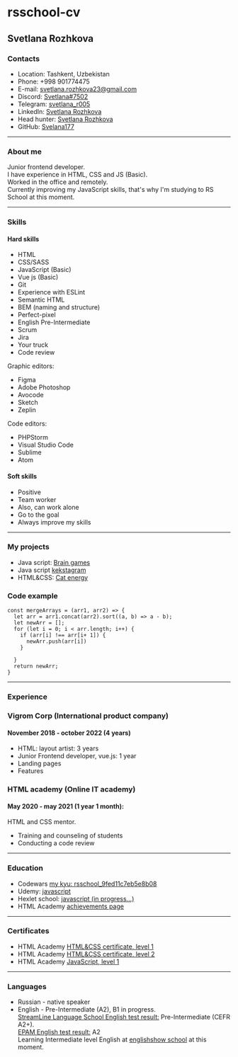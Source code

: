 
# rsschool-cv 


## Svetlana Rozhkova


### Contacts  
* Location: Tashkent, Uzbekistan 
* Phone: +998 901774475
* E-mail: svetlana.rozhkova23@gmail.com
* Discord: [Svetlana#7502](https://discordapp.com/users/787989084068380673)
* Telegram: [svetlana_r005](https://t.me/svetlana_r005)
* LinkedIn: [Svetlana Rozhkova](https://www.linkedin.com/in/svetlana-rozhkova-8b998a266/)
* Head hunter: [Svetlana Rozhkova](https://tashkent.hh.uz/resume/fa23c6f1ff08bd5c6a0039ed1f585561756d36)
* GitHub: [Svelana177](https://github.com/Svetlana177)

___

### About me

Junior frontend developer.  
I have experience in HTML, CSS and JS (Basic).  
Worked in the office and remotely.  
Currently improving my JavaScript skills, that's why I'm studying to RS School at this moment.

___

### Skills

#### Hard skills
* HTML
* CSS/SASS
* JavaScript (Basic)
* Vue js (Basic)
* Git
* Experience with ESLint
* Semantic HTML
* BEM (naming and structure)
* Perfect-pixel
* English Pre-Intermediate 
* Scrum
* Jira
* Your truck
* Code review

Graphic editors:
* Figma
* Adobe Photoshop
* Avocode
* Sketch
* Zeplin

Code editors:
* PHPStorm
* Visual Studio Code
* Sublime
* Atom

#### Soft skills
* Positive
* Team worker
* Also, can work alone
* Go to the goal
* Always improve my skills
---

### My projects
* Java script: [Brain games](https://github.com/Svetlana177/Brain-games)
* Java script [kekstagram](https://github.com/Svetlana177/441669-kekstagram-24)
* HTML&CSS: [Cat energy](https://github.com/Svetlana177/441669-cat-energy-16)

### Code example
```
const mergeArrays = (arr1, arr2) => {
  let arr = arr1.concat(arr2).sort((a, b) => a - b);
  let newArr = [];
  for (let i = 0; i < arr.length; i++) {
    if (arr[i] !== arr[i+ 1]) {
      newArr.push(arr[i])
    }
    
  }
  return newArr;
}
```
---

### Experience
### Vigrom Corp (International product company)
#### November 2018 - october 2022 (4 years)

* HTML: layout artist:  3 years
* Junior Frontend developer, vue.js: 1 year
* Landing pages
* Features

### HTML academy (Online IT academy)
#### May 2020 - may 2021 (1 year 1 month):
HTML and CSS mentor. 
* Training and counseling of students
* Conducting a code review

---

### Education

* Codewars [my kyu: rsschool_9fed11c7eb5e8b08](https://www.codewars.com/users/rsschool_9fed11c7eb5e8b08)
* Udemy: [javascript](https://www.udemy.com/course/javascript-ru/)  
* Hexlet school: [javascript (in progress...)](https://ru.hexlet.io/u/pro_svet)
* HTML Academy [achievements page](https://htmlacademy.ru/profile/svetlana_r)

---

### Сertificates

* HTML Academy [HTML&CSS certificate, level 1](https://assets.htmlacademy.ru/certificates/intensive/87/441669.pdf?1537527704&_ga=2.198470575.1608082118.1661794698-37578159.1604663947)
* HTML Academy [HTML&CSS certificate, level 2](https://assets.htmlacademy.ru/certificates/intensive/113/441669.pdf?1558552626&_ga=2.169173665.1608082118.1661794698-37578159.1604663947)
* HTML Academy [JavaScript, level 1](https://assets.htmlacademy.ru/certificates/intensive/207/441669.pdf?1637220514&_ga=2.216528405.245294956.1677566033-400497669.1677566029)

---

### Languages

* Russian - native speaker
* English - Pre-Intermediate (A2), B1 in progress.  
  [StreamLine Language School English test result:](https://test.str.by/login/index.php) Pre-Intermediate (CEFR A2+).  
  [EPAM English test result:](https://test.str.by/login/index.php) A2  
  Learning Intermediate level English at [englishshow school](https://englishshow.online) at this moment.
